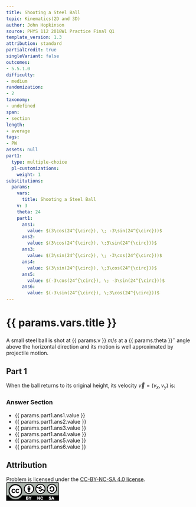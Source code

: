 ```yaml
---
title: Shooting a Steel Ball
topic: Kinematics(2D and 3D)
author: John Hopkinson
source: PHYS 112 2018W1 Practice Final Q1
template_version: 1.3
attribution: standard
partialCredit: true
singleVariant: false
outcomes:
- 5.5.1.0
difficulty:
- medium
randomization:
- 2
taxonomy:
- undefined
span:
- section
length:
- average
tags:
- PW
assets: null
part1:
  type: multiple-choice
  pl-customizations:
    weight: 1
substitutions:
  params:
    vars:
      title: Shooting a Steel Ball
    v: 3
    theta: 24
    part1:
      ans1:
        value: $(3\cos(24^{\circ}), \; -3\sin(24^{\circ}))$
      ans2:
        value: $(3\cos(24^{\circ}), \;3\sin(24^{\circ}))$
      ans3:
        value: $(3\sin(24^{\circ}), \; -3\cos(24^{\circ}))$
      ans4:
        value: $(3\sin(24^{\circ}), \;3\cos(24^{\circ}))$
      ans5:
        value: $(-3\cos(24^{\circ}), \; -3\sin(24^{\circ}))$
      ans6:
        value: $(-3\sin(24^{\circ}), \;3\cos(24^{\circ}))$
---
```

# {{ params.vars.title }}
A small steel ball is shot at {{ params.v }} $m/s$ at a {{ params.theta }}$^{\circ}$ angle above the horizontal direction and its motion is well approximated by projectile motion.

## Part 1

When the ball returns to its original height, its velocity $\overrightarrow{v} = (v_x, v_y)$ is:

### Answer Section

- {{ params.part1.ans1.value }}
- {{ params.part1.ans2.value }}
- {{ params.part1.ans3.value }}
- {{ params.part1.ans4.value }}
- {{ params.part1.ans5.value }}
- {{ params.part1.ans6.value }}

## Attribution

Problem is licensed under the [CC-BY-NC-SA 4.0 license](https://creativecommons.org/licenses/by-nc-sa/4.0/).<br> ![The Creative Commons 4.0 license requiring attribution-BY, non-commercial-NC, and share-alike-SA license.](https://raw.githubusercontent.com/firasm/bits/master/by-nc-sa.png)